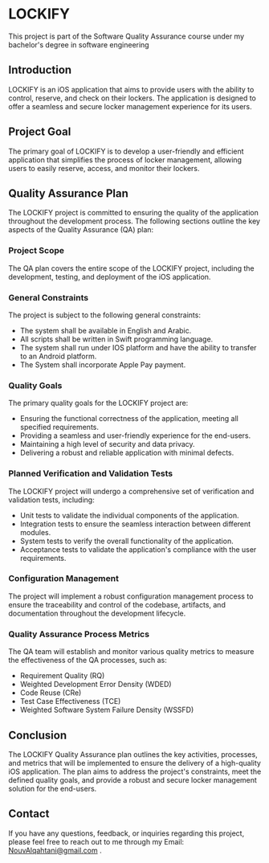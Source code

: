 # LOCKIFY 
This project is part of the Software Quality Assurance course under my bachelor's degree in software engineering

## Introduction

LOCKIFY is an iOS application that aims to provide users with the ability to control, reserve, and check on their lockers. The application is designed to offer a seamless and secure locker management experience for its users.

## Project Goal

The primary goal of LOCKIFY is to develop a user-friendly and efficient application that simplifies the process of locker management, allowing users to easily reserve, access, and monitor their lockers.

## Quality Assurance Plan

The LOCKIFY project is committed to ensuring the quality of the application throughout the development process. The following sections outline the key aspects of the Quality Assurance (QA) plan:

### Project Scope

The QA plan covers the entire scope of the LOCKIFY project, including the development, testing, and deployment of the iOS application.

### General Constraints

The project is subject to the following general constraints:
- The system shall be available in English and Arabic.
- All scripts shall be written in Swift programming language.
- The system shall run under IOS platform and have the ability to transfer to
an Android platform.
- The System shall incorporate Apple Pay payment.

### Quality Goals

The primary quality goals for the LOCKIFY project are:
- Ensuring the functional correctness of the application, meeting all specified requirements.
- Providing a seamless and user-friendly experience for the end-users.
- Maintaining a high level of security and data privacy.
- Delivering a robust and reliable application with minimal defects.

### Planned Verification and Validation Tests

The LOCKIFY project will undergo a comprehensive set of verification and validation tests, including:
- Unit tests to validate the individual components of the application.
- Integration tests to ensure the seamless interaction between different modules.
- System tests to verify the overall functionality of the application.
- Acceptance tests to validate the application's compliance with the user requirements.

### Configuration Management

The project will implement a robust configuration management process to ensure the traceability and control of the codebase, artifacts, and documentation throughout the development lifecycle.

### Quality Assurance Process Metrics

The QA team will establish and monitor various quality metrics to measure the effectiveness of the QA processes, such as:
- Requirement Quality (RQ)
- Weighted Development Error Density (WDED)
- Code Reuse (CRe)
- Test Case Effectiveness (TCE)
- Weighted Software System Failure Density (WSSFD)

## Conclusion

The LOCKIFY Quality Assurance plan outlines the key activities, processes, and metrics that will be implemented to ensure the delivery of a high-quality iOS application. The plan aims to address the project's constraints, meet the defined quality goals, and provide a robust and secure locker management solution for the end-users.

## Contact

If you have any questions, feedback, or inquiries regarding this project, please feel free to reach out to me through my Email: NouvAlqahtani@gmail.com .

